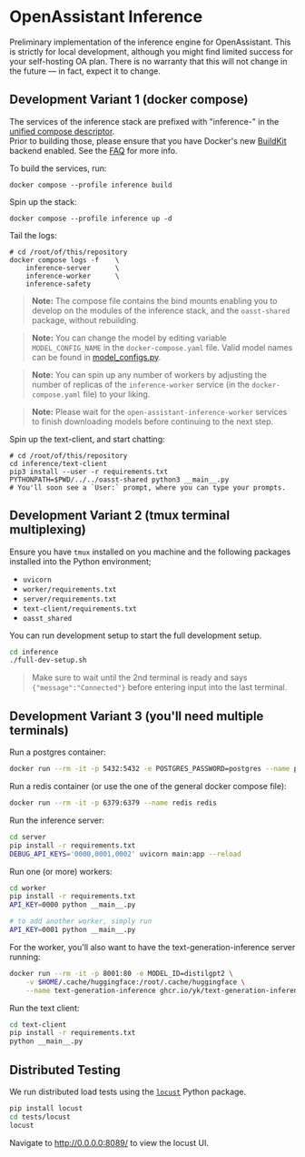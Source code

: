 # OpenAssistant Inference

Preliminary implementation of the inference engine for OpenAssistant.
This is strictly for local development, although you might find limited
success for your self-hosting OA plan.  There is no warranty that this
will not change in the future — in fact, expect it to change.

## Development Variant 1 (docker compose)

The services of the inference stack are prefixed with "inference-" in the
[unified compose descriptor](../docker-compose.yaml). <br/> Prior to building
those, please ensure that you have Docker's new
[BuildKit](https://docs.docker.com/build/buildkit/) backend enabled. See the
[FAQ](https://projects.laion.ai/Open-Assistant/docs/faq#enable-dockers-buildkit-backend)
for more info.

To build the services, run:

```shell
docker compose --profile inference build
```

Spin up the stack:

```shell
docker compose --profile inference up -d
```

Tail the logs:

```shell
# cd /root/of/this/repository
docker compose logs -f    \
    inference-server      \
    inference-worker      \
    inference-safety
```

> **Note:** The compose file contains the bind mounts enabling you to develop on
> the modules of the inference stack, and the `oasst-shared` package, without
> rebuilding.

> **Note:** You can change the model by editing variable `MODEL_CONFIG_NAME` in
> the `docker-compose.yaml` file. Valid model names can be found in
> [model_configs.py](../oasst-shared/oasst_shared/model_configs.py).

> **Note:** You can spin up any number of workers by adjusting the number of
> replicas of the `inference-worker` service (in the `docker-compose.yaml` file)
> to your liking.

> **Note:** Please wait for the `open-assistant-inference-worker` services to
> finish downloading models before continuing to the next step.

Spin up the text-client, and start chatting:

```shell
# cd /root/of/this/repository
cd inference/text-client
pip3 install --user -r requirements.txt
PYTHONPATH=$PWD/../../oasst-shared python3 __main__.py
# You'll soon see a `User:` prompt, where you can type your prompts.
```

## Development Variant 2 (tmux terminal multiplexing)

Ensure you have `tmux` installed on you machine and the following packages
installed into the Python environment;

- `uvicorn`
- `worker/requirements.txt`
- `server/requirements.txt`
- `text-client/requirements.txt`
- `oasst_shared`

You can run development setup to start the full development setup.

```bash
cd inference
./full-dev-setup.sh
```

> Make sure to wait until the 2nd terminal is ready and says
> `{"message":"Connected"}` before entering input into the last terminal.

## Development Variant 3 (you'll need multiple terminals)

Run a postgres container:

```bash
docker run --rm -it -p 5432:5432 -e POSTGRES_PASSWORD=postgres --name postgres postgres
```

Run a redis container (or use the one of the general docker compose file):

```bash
docker run --rm -it -p 6379:6379 --name redis redis
```

Run the inference server:

```bash
cd server
pip install -r requirements.txt
DEBUG_API_KEYS='0000,0001,0002' uvicorn main:app --reload
```

Run one (or more) workers:

```bash
cd worker
pip install -r requirements.txt
API_KEY=0000 python __main__.py

# to add another worker, simply run
API_KEY=0001 python __main__.py
```

For the worker, you'll also want to have the text-generation-inference server
running:

```bash
docker run --rm -it -p 8001:80 -e MODEL_ID=distilgpt2 \
    -v $HOME/.cache/huggingface:/root/.cache/huggingface \
    --name text-generation-inference ghcr.io/yk/text-generation-inference
```

Run the text client:

```bash
cd text-client
pip install -r requirements.txt
python __main__.py
```

## Distributed Testing

We run distributed load tests using the
[`locust`](https://github.com/locustio/locust) Python package.

```bash
pip install locust
cd tests/locust
locust
```

Navigate to http://0.0.0.0:8089/ to view the locust UI.
